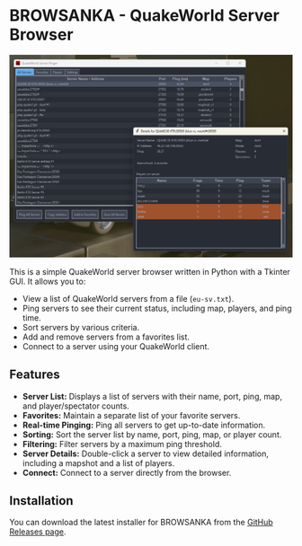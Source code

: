 # BROWSANKA - QuakeWorld Server Browser
![Screenshot](screenshot.png)

This is a simple QuakeWorld server browser written in Python with a Tkinter GUI. It allows you to:

* View a list of QuakeWorld servers from a file (`eu-sv.txt`).
* Ping servers to see their current status, including map, players, and ping time.
* Sort servers by various criteria.
* Add and remove servers from a favorites list.
* Connect to a server using your QuakeWorld client.

## Features

* **Server List:** Displays a list of servers with their name, port, ping, map, and player/spectator counts.
* **Favorites:** Maintain a separate list of your favorite servers.
* **Real-time Pinging:** Ping all servers to get up-to-date information.
* **Sorting:** Sort the server list by name, port, ping, map, or player count.
* **Filtering:** Filter servers by a maximum ping threshold.
* **Server Details:** Double-click a server to view detailed information, including a mapshot and a list of players.
* **Connect:** Connect to a server directly from the browser.

## Installation

You can download the latest installer for BROWSANKA from the [GitHub Releases page](https://github.com/marffinn/u-qw-sb/releases).
